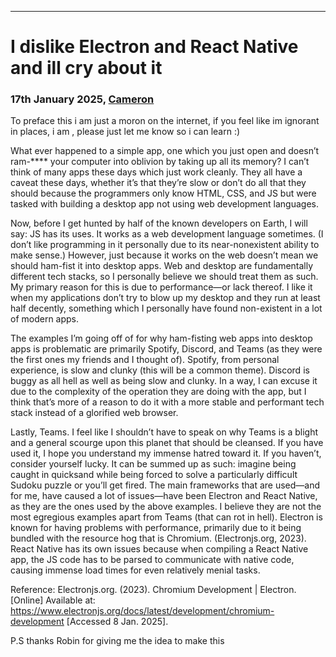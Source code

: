 * * *

I dislike Electron and React Native and ill cry about it
==============================================

### 17th January 2025, [Cameron](https://candid-quokka-da2c12.netlify.app/)


To preface this i am just a moron on the internet, if you feel like im ignorant in places, i am , please just let me know so i can learn :)

What ever happened to a simple app, one which you just open and doesn’t ram-**** your computer into oblivion by taking up all its memory? I can’t think of many apps these days which just work cleanly. They all have a caveat these days, whether it’s that they’re slow or don’t do all that they should because the programmers only know HTML, CSS, and JS but were tasked with building a desktop app not using web development languages.

Now, before I get hunted by half of the known developers on Earth, I will say: JS has its uses. It works as a web development language sometimes. (I don’t like programming in it personally due to its near-nonexistent ability to make sense.) However, just because it works on the web doesn’t mean we should ham-fist it into desktop apps. Web and desktop are fundamentally different tech stacks, so I personally believe we should treat them as such.
My primary reason for this is due to performance—or lack thereof. I like it when my applications don’t try to blow up my desktop and they run at least half decently, something which I personally have found non-existent in a lot of modern apps.

The examples I’m going off of for why ham-fisting web apps into desktop apps is problematic are primarily Spotify, Discord, and Teams (as they were the first ones my friends and I thought of). Spotify, from personal experience, is slow and clunky (this will be a common theme). Discord is buggy as all hell as well as being slow and clunky. In a way, I can excuse it due to the complexity of the operation they are doing with the app, but I think that’s more of a reason to do it with a more stable and performant tech stack instead of a glorified web browser.

Lastly, Teams. I feel like I shouldn’t have to speak on why Teams is a blight and a general scourge upon this planet that should be cleansed. If you have used it, I hope you understand my immense hatred toward it. If you haven’t, consider yourself lucky. It can be summed up as such: imagine being caught in quicksand while being forced to solve a particularly difficult Sudoku puzzle or you’ll get fired.
The main frameworks that are used—and for me, have caused a lot of issues—have been Electron and React Native, as they are the ones used by the above examples. I believe they are not the most egregious examples apart from Teams (that can rot in hell). Electron is known for having problems with performance, primarily due to it being bundled with the resource hog that is Chromium. (Electronjs.org, 2023). React Native has its own issues because when compiling a React Native app, the JS code has to be parsed to communicate with native code, causing immense load times for even relatively menial tasks.

Reference:
Electronjs.org. (2023). Chromium Development | Electron. [Online] Available at: https://www.electronjs.org/docs/latest/development/chromium-development [Accessed 8 Jan. 2025].

P.S thanks Robin for giving me the idea to make this

